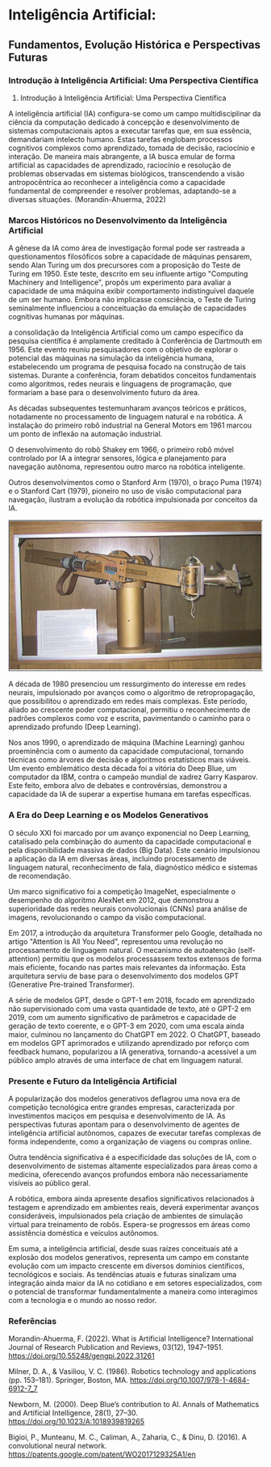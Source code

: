 # Inteligência Artificial: 

## Fundamentos, Evolução Histórica e Perspectivas Futuras

### Introdução à Inteligência Artificial: Uma Perspectiva Científica

1. Introdução à Inteligência Artificial: Uma Perspectiva Científica

A inteligência artificial (IA) configura-se como um campo multidisciplinar da ciência da computação dedicado à concepção e desenvolvimento de sistemas computacionais aptos a executar tarefas que, em sua essência, demandariam intelecto humano. Estas tarefas englobam processos cognitivos complexos como aprendizado, tomada de decisão, raciocínio e interação. De maneira mais abrangente, a IA busca emular de forma artificial as capacidades de aprendizado, raciocínio e resolução de problemas observadas em sistemas biológicos, transcendendo a visão antropocêntrica ao reconhecer a inteligência como a capacidade fundamental de compreender e resolver problemas, adaptando-se a diversas situações. (Morandín-Ahuerma, 2022)

### Marcos Históricos no Desenvolvimento da Inteligência Artificial

A gênese da IA como área de investigação formal pode ser rastreada a questionamentos filosóficos sobre a capacidade de máquinas pensarem, sendo Alan Turing um dos precursores com a proposição do Teste de Turing em 1950. Este teste, descrito em seu influente artigo "Computing Machinery and Intelligence", propôs um experimento para avaliar a capacidade de uma máquina exibir comportamento indistinguível daquele de um ser humano. Embora não implicasse consciência, o Teste de Turing seminalmente influenciou a conceituação da emulação de capacidades cognitivas humanas por máquinas. 

a consolidação da Inteligência Artificial como um campo específico da pesquisa científica é amplamente creditado à Conferência de Dartmouth em 1956. Este evento reuniu pesquisadores com o objetivo de explorar o potencial das máquinas na simulação da inteligência humana, estabelecendo um programa de pesquisa focado na construção de tais sistemas. Durante a conferência, foram debatidos conceitos fundamentais como algoritmos, redes neurais e linguagens de programação, que formariam a base para o desenvolvimento futuro da área.

As décadas subsequentes testemunharam avanços teóricos e práticos, notadamente no processamento de linguagem natural e na robótica. A instalação do primeiro robô industrial na General Motors em 1961 marcou um ponto de inflexão na automação industrial.  

O desenvolvimento do robô Shakey em 1966, o primeiro robô móvel controlado por IA a integrar sensores, lógica e planejamento para navegação autônoma, representou outro marco na robótica inteligente.

Outros desenvolvimentos como o Stanford Arm (1970), o braço Puma (1974) e o Stanford Cart (1979), pioneiro no uso de visão computacional para navegação, ilustram a evolução da robótica impulsionada por conceitos da IA.

![alt text](<stanfordarm.png>)

A década de 1980 presenciou um ressurgimento do interesse em redes neurais, impulsionado por avanços como o algoritmo de retropropagação, que possibilitou o aprendizado em redes mais complexas. Este período, aliado ao crescente poder computacional, permitiu o reconhecimento de padrões complexos como voz e escrita, pavimentando o caminho para o aprendizado profundo (Deep Learning).

Nos anos 1990, o aprendizado de máquina (Machine Learning) ganhou proeminência com o aumento da capacidade computacional, tornando técnicas como árvores de decisão e algoritmos estatísticos mais viáveis. Um evento emblemático desta década foi a vitória do Deep Blue, um computador da IBM, contra o campeão mundial de xadrez Garry Kasparov. Este feito, embora alvo de debates e controvérsias, demonstrou a capacidade da IA de superar a expertise humana em tarefas específicas.

### A Era do Deep Learning e os Modelos Generativos

O século XXI foi marcado por um avanço exponencial no Deep Learning, catalisado pela combinação do aumento da capacidade computacional e pela disponibilidade massiva de dados (Big Data). Este cenário impulsionou a aplicação da IA em diversas áreas, incluindo processamento de linguagem natural, reconhecimento de fala, diagnóstico médico e sistemas de recomendação.

Um marco significativo foi a competição ImageNet, especialmente o desempenho do algoritmo AlexNet em 2012, que demonstrou a superioridade das redes neurais convolucionais (CNNs) para análise de imagens, revolucionando o campo da visão computacional. 

Em 2017, a introdução da arquitetura Transformer pelo Google, detalhada no artigo "Attention is All You Need", representou uma revolução no processamento de linguagem natural. O mecanismo de autoatenção (self-attention) permitiu que os modelos processassem textos extensos de forma mais eficiente, focando nas partes mais relevantes da informação. Esta arquitetura serviu de base para o desenvolvimento dos modelos GPT (Generative Pre-trained Transformer).

A série de modelos GPT, desde o GPT-1 em 2018, focado em aprendizado não supervisionado com uma vasta quantidade de texto, até o GPT-2 em 2019, com um aumento significativo de parâmetros e capacidade de geração de texto coerente, e o GPT-3 em 2020, com uma escala ainda maior, culminou no lançamento do ChatGPT em 2022. O ChatGPT, baseado em modelos GPT aprimorados e utilizando aprendizado por reforço com feedback humano, popularizou a IA generativa, tornando-a acessível a um público amplo através de uma interface de chat em linguagem natural.

### Presente e Futuro da Inteligência Artificial

A popularização dos modelos generativos deflagrou uma nova era de competição tecnológica entre grandes empresas, caracterizada por investimentos maciços em pesquisa e desenvolvimento de IA. As perspectivas futuras apontam para o desenvolvimento de agentes de inteligência artificial autônomos, capazes de executar tarefas complexas de forma independente, como a organização de viagens ou compras online.

Outra tendência significativa é a especificidade das soluções de IA, com o desenvolvimento de sistemas altamente especializados para áreas como a medicina, oferecendo avanços profundos embora não necessariamente visíveis ao público geral.

A robótica, embora ainda apresente desafios significativos relacionados à testagem e aprendizado em ambientes reais, deverá experimentar avanços consideráveis, impulsionados pela criação de ambientes de simulação virtual para treinamento de robôs. Espera-se progressos em áreas como assistência doméstica e veículos autônomos.

Em suma, a inteligência artificial, desde suas raízes conceituais até a explosão dos modelos generativos, representa um campo em constante evolução com um impacto crescente em diversos domínios científicos, tecnológicos e sociais. As tendências atuais e futuras sinalizam uma integração ainda maior da IA no cotidiano e em setores especializados, com o potencial de transformar fundamentalmente a maneira como interagimos com a tecnologia e o mundo ao nosso redor.

### Referências

Morandín-Ahuerma, F. (2022). What is Artificial Intelligence? International Journal of Research Publication and Reviews, 03(12), 1947–1951. https://doi.org/10.55248/gengpi.2022.31261

Milner, D. A., & Vasiliou, V. C. (1986). Robotics technology and applications (pp. 153–181). Springer, Boston, MA. https://doi.org/10.1007/978-1-4684-6912-7_7

Newborn, M. (2000). Deep Blue’s contribution to AI. Annals of Mathematics and Artificial Intelligence, 28(1), 27–30. https://doi.org/10.1023/A:1018939819265

Bigioi, P., Munteanu, M. C., Caliman, A., Zaharia, C., & Dinu, D. (2016). A convolutional neural network. https://patents.google.com/patent/WO2017129325A1/en